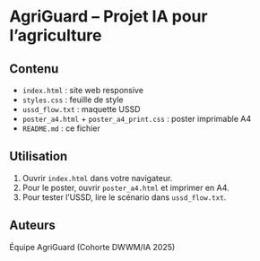 # AgriGuard – Projet IA pour l’agriculture

## Contenu
- `index.html` : site web responsive
- `styles.css` : feuille de style
- `ussd_flow.txt` : maquette USSD
- `poster_a4.html` + `poster_a4_print.css` : poster imprimable A4
- `README.md` : ce fichier

## Utilisation
1. Ouvrir `index.html` dans votre navigateur.
2. Pour le poster, ouvrir `poster_a4.html` et imprimer en A4.
3. Pour tester l’USSD, lire le scénario dans `ussd_flow.txt`.

## Auteurs
Équipe AgriGuard (Cohorte DWWM/IA 2025)